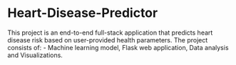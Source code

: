 # Heart-Disease-Predictor
This project is an end-to-end full-stack application that predicts heart disease risk based on user-provided health parameters. The project consists of: - Machine learning model, Flask web application, Data analysis and Visualizations.
